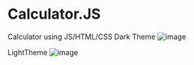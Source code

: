 # Calculator.JS
Calculator using JS/HTML/CSS
Dark Theme 
 ![image](https://github.com/user-attachments/assets/41c05867-2936-493a-8048-a16bd82bf89f)

LightTheme 
 ![image](https://github.com/user-attachments/assets/de2a7775-7e99-45d8-875c-7dbfa3aa8d66)


